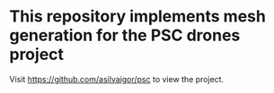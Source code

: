 # This repository implements mesh generation for the PSC drones project

Visit https://github.com/asilvaigor/psc to view the project.
